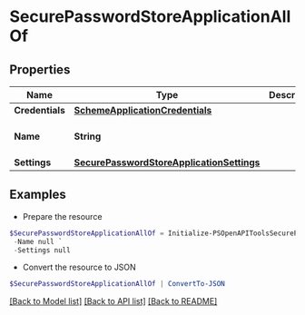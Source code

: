 # SecurePasswordStoreApplicationAllOf
## Properties

Name | Type | Description | Notes
------------ | ------------- | ------------- | -------------
**Credentials** | [**SchemeApplicationCredentials**](SchemeApplicationCredentials.md) |  | [optional] 
**Name** | **String** |  | [optional] [default to "template_sps"]
**Settings** | [**SecurePasswordStoreApplicationSettings**](SecurePasswordStoreApplicationSettings.md) |  | [optional] 

## Examples

- Prepare the resource
```powershell
$SecurePasswordStoreApplicationAllOf = Initialize-PSOpenAPIToolsSecurePasswordStoreApplicationAllOf  -Credentials null `
 -Name null `
 -Settings null
```

- Convert the resource to JSON
```powershell
$SecurePasswordStoreApplicationAllOf | ConvertTo-JSON
```

[[Back to Model list]](../README.md#documentation-for-models) [[Back to API list]](../README.md#documentation-for-api-endpoints) [[Back to README]](../README.md)

